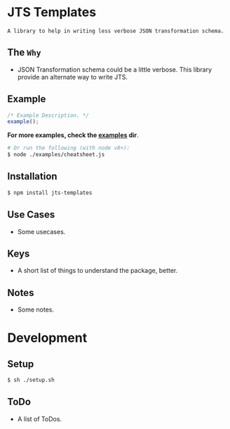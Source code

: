 # JTS Templates

	A library to help in writing less verbose JSON transformation schema.

## The `Why`

* JSON Transformation schema could be a little verbose. This library provide an alternate way to write JTS.

## Example
```js
/* Example Description. */
example();
```
**For more examples, check the [examples](https://github.com/author-name/jts-templates/tree/master/examples) dir**.
```sh
# Or run the following (with node v8+):
$ node ./examples/cheatsheet.js
```

## Installation
```sh
$ npm install jts-templates
```

## Use Cases

* Some usecases.

## Keys

* A short list of things to understand the package, better.

## Notes

* Some notes.

# Development

## Setup
```sh
$ sh ./setup.sh
```

## ToDo

* A list of ToDos.
